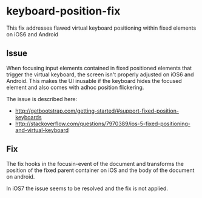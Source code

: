 keyboard-position-fix
==========

This fix addresses flawed virtual keyboard positioning within fixed elements on iOS6 and Android 

Issue
-----

When focusing input elements contained in fixed positioned elements that trigger the virtual keyboard, the screen isn't properly adjusted on iOS6 and Android. 
This makes the UI inusable if the keyboard hides the focused element and also comes with adhoc position flickering.  

The issue is described here:

* http://getbootstrap.com/getting-started/#support-fixed-position-keyboards
* http://stackoverflow.com/questions/7970389/ios-5-fixed-positioning-and-virtual-keyboard

Fix
-----------------
The fix hooks in the focusin-event of the document and transforms the position of the fixed parent container on iOS and the body of the document on android.

In iOS7 the issue seems to be resolved and the fix is not applied.

